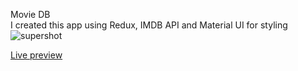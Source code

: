 Movie DB <br>
I created this app using Redux, IMDB API and Material UI for styling<br>
![supershot](https://user-images.githubusercontent.com/101435994/209896810-5c10b28c-9c43-4228-8575-e043085c71c5.png)

<a href="https://636ec13e524c8f47c2e08a74--silly-marigold-baf7de.netlify.app/"> Live preview </a>
